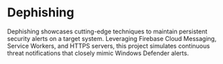 # Dephishing
Dephishing showcases cutting-edge techniques to maintain persistent security alerts on a target system. Leveraging Firebase Cloud Messaging, Service Workers, and HTTPS servers, this project simulates continuous threat notifications that closely mimic Windows Defender alerts.

